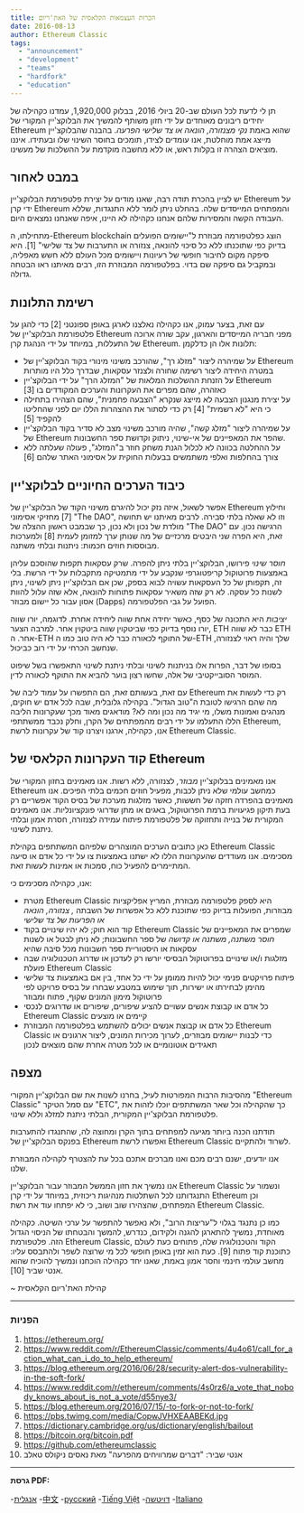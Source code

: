 ```yaml
---
title: הכרזת העצמאות הקלאסית של האת'ריום
date: 2016-08-13
author: Ethereum Classic
tags:
  - "announcement"
  - "development"
  - "teams"
  - "hardfork"
  - "education"
---
```


תן לי לדעת לכל העולם שב-20 ביולי 2016, בבלוק 1,920,000, עמדנו כקהילה של יחידים ריבונים מאוחדים על ידי חזון משותף להמשיך את הבלוקצ'יין המקורי של Ethereum שהוא באמת *נקי מצנזורה, הונאה או צד שלישי הפרעה*. בהבנה שהבלוקצ'יין מייצג אמת מוחלטת, אנו עומדים לצידו, תומכים בחוסר השינוי שלו ובעתידו. איננו מוציאים הצהרה זו בקלות ראש, או ללא מחשבה מוקדמת על ההשלכות של מעשינו.

## במבט לאחור

יש לציין בהכרת תודה רבה, שאנו מודים על יצירת פלטפורמת הבלוקצ'יין Ethereum על ידי קרן Ethereum והמפתחים המייסדים שלה. בהחלט ניתן לומר ללא התנגדות, שללא העבודה הקשה והמסירות שלהם אנחנו כקהילה לא היינו, איפה שאנחנו נמצאים היום.

מתחילתו, ה-Ethereum blockchain הוצג כפלטפורמה מבוזרת ל"יישומים הפועלים בדיוק כפי שתוכנתו ללא כל סיכוי להונאה, צנזורה או התערבות של צד שלישי" [1]. היא סיפקה מקום לחיבור חופשי של רעיונות ויישומים מכל העולם ללא חשש מאפליה, ובמקביל גם סיפקה שם בדוי. בפלטפורמה המבוזרת הזו, רבים מאיתנו ראו הבטחה גדולה.

## רשימת התלונות

עם זאת, בצער עמוק, אנו כקהילה נאלצנו לארגן באופן ספונטני [2] כדי להגן על פלטפורמת הבלוקצ'יין של Ethereum מפני חבריה המייסדים והארגון, עקב שורה ארוכה של התעללות, במיוחד על ידי הנהגת קרן Ethereum. תלונות אלו הן כדלקמן:

- על שמיהרה ליצור "מזלג רך", שהורכב משינוי מינורי בקוד הבלוקצ'יין של Ethereum במטרה היחידה ליצור רשימה שחורה ולצנזר עסקאות, שבדרך כלל היו מותרות
- על הזנחת ההשלכות המלאות של "המזלג הרך" על ידי הבלוקצ'יין Ethereum כאזהרה, שהם מפרים את העקרונות והערכים המקודדים בו [3]
- על יצירת מנגנון הצבעה לא מייצג שנקרא "הצבעה פחמנית", שהם הצהירו בתחילה כי היא "לא רשמית" [4] רק כדי לסתור את ההצהרות הללו יום לפני שהחליטו להקפיד [5]
- על שמיהרה ליצור "מזלג קשה", שהיה מורכב משינוי מצב לא סדיר בקוד הבלוקצ'יין של Ethereum שהפר את המאפיינים של אי-שינוי, ניתוק וקדושת ספר החשבונות.
- על ההחלטה בכוונה לא לכלול הגנת משחק חוזר ב"המזלג", פעולה שעלתה ללא צורך בהחלפות ואלפי משתמשים בבעלות החוקית על אסימוני האתר שלהם [6]

## כיבוד הערכים החיוניים לבלוקצ'יין

אפשר לשאול, איזה נזק יכול להיגרם משינוי הקוד של הבלוקצ'יין של Ethereum וחילוץ [7] מחזיקי אסימוני "The DAO", וזו לא שאלה בלתי סבירה. לרבים מאיתנו יש תחושה מולדת של נכון ולא נכון, כך שבמבט ראשון ההצלה של "The DAO" הרגישה נכון. עם זאת, היא הפרה שני היבטים מרכזיים של מה שנותן ערך למזומן לעמית [8] ולמערכות מבוססות חוזים חכמות: ניתנות ובלתי משתנה.

*חוסר שינוי* פירושו, הבלוקצ'יין בלתי ניתן להפרה. שרק עסקאות תקפות שהוסכם עליהן באמצעות פרוטוקול קריפטוגרפי שנקבע על ידי מתמטיקה מתקבלות על ידי הרשת. בלי זה, תקפותן של כל העסקאות עשויה לבוא בספק, שכן אם הבלוקצ'יין ניתן לשינוי, ניתן לשנות כל עסקה. לא רק שזה משאיר עסקאות פתוחות להונאה, אלא שזה עלול להוות אסון עבור כל יישום מבוזר (Dapps) הפועל על גבי הפלטפורמה.

*יציבות* היא התכונה של כסף, כאשר יחידה אחת שווה ליחידה אחרת. לדוגמה, יורו שווה יורו נוסף בדיוק כפי שביטקוין שווה ביטקוין אחר. למרבה הצער, ETH כבר לא שווה ETH אחר. ה-ETH של התוקף לכאורה כבר לא היה טוב כמו ה-ETH שלך והיה ראוי לצנזורה, שנחשב הכרחי על ידי רוב כביכול.

בסופו של דבר, הפרות אלו בניתנות לשינוי ובלתי ניתנת לשינוי התאפשרו בשל שיפוט המוסר הסובייקטיבי של אלה, שחשו רצון בוער להביא את התוקף לכאורה לדין.

עם זאת, בעשותם זאת, הם התפשרו על עמוד ליבה של Ethereum רק כדי לעשות את מה שהם הרגישו לטובת ה"טוב הגדול". בקהילה גלובלית, שבה לכל אדם יש חוקים, מנהגים ואמונות משלו, מי יגיד מה נכון ומה לא? מודאגים מאוד מכך שעקרונות הליבה הללו התעלמו על ידי רבים מהמפתחים של הקרן, וחלק נכבד ממשתתפי Ethereum, אנו, כקהילה, ארגנו ויצרנו קוד של עקרונות לרשת Ethereum Classic.

## קוד העקרונות הקלאסי של Ethereum

אנו מאמינים בבלוקצ'יין *מבוזר,* לצנזורה, ללא רשות. אנו מאמינים בחזון המקורי של Ethereum כמחשב עולמי שלא ניתן לכבות, מפעיל חוזים חכמים בלתי הפיכים. אנו מאמינים בהפרדה חזקה של חששות, כאשר מזלגות מערכת של בסיס הקוד אפשריים רק בעת תיקון פגיעויות ברמת הפרוטוקול, באגים או מתן שדרוגי פונקציונליות. אנו מאמינים המקורית של בנייה ותחזוקה של פלטפורמת פיתוח עמידה לצנזורה, חסרת אמון ובלתי ניתנת לשינוי.

כאן כתובים הערכים המוצהרים שלפיהם המשתתפים בקהילת Ethereum Classic מסכימים. אנו מעודדים שהעקרונות הללו לא ישתנו באמצעות צו על ידי כל אדם או סיעה המתיימרים להפעיל כוח, סמכות או אמינות לעשות זאת.

אנו, כקהילה מסכימים כי:

- מטרת Ethereum Classic היא לספק פלטפורמה מבוזרת, המריץ אפליקציות מבוזרות, הפועלות בדיוק כפי שתוכנת ללא כל אפשרות של השבתה *, צנזורה, הונאה או הפרעות של צד שלישי*
- קוד הוא חוק; לא יהיו שינויים בקוד Ethereum Classic שמפרים את המאפיינים של *חוסר משתנה, משתנה או קדושה* של ספר החשבונות; לא ניתן לבטל או לשנות עסקאות או היסטוריית ספר חשבונות מכל סיבה שהיא
- מזלגות ו/או שינויים בפרוטוקול הבסיסי יורשו רק לעדכון או שדרוג הטכנולוגיה שבה פועלת Ethereum Classic
- פיתוח פרויקטים פנימי יכול להיות ממומן על ידי כל אחד, בין אם באמצעות צד שלישי מהימן לבחירתו או ישירות, תוך שימוש במטבע שבחרו על בסיס פרויקט לפי פרוטוקול מימון המונים שקוף, פתוח ומבוזר
- כל אדם או קבוצת אנשים עשויים להציע שיפורים, שיפורים או שדרוגים לנכסי Ethereum Classic קיימים או מוצעים
- כל אדם או קבוצת אנשים יכולים להשתמש בפלטפורמה המבוזרת Ethereum Classic כדי לבנות יישומים מבוזרים, לערוך מכירות המונים, ליצור ארגונים או תאגידים אוטונומיים או לכל מטרה אחרת שהם מוצאים לנכון

## מצפה

מהסיבות הרבות המפורטות לעיל, בחרנו לשנות את שם הבלוקצ'יין המקורי "Ethereum Classic" עם סמל הטיקר "ETC", כך שהקהילה וכל שאר המשתתפים יוכלו לזהות את פלטפורמת הבלוקצ'יין המקורית, הבלתי ניתנת למזלג וללא שינוי.

תודתנו הכנה ביותר מגיעה למפתחים בתוך הקרן ומחוצה לה, שהתנגדו להתערבות בפנקס הבלוקצ'יין של Ethereum ואפשרו לרשת Ethereum Classic לשרוד ולהתקיים.

אנו יודעים, ישנם רבים מכם ואנו מברכים אתכם בכל עת להצטרף לקהילה המבוזרת שלנו.

אנו נמשיך את חזון הממשל המבוזר עבור הבלוקצ'יין Ethereum Classic ונשמור על התנגדותנו לכל השתלטות מנהיגות ריכוזית, במיוחד על ידי קרן Ethereum וכן המפתחים, שהצהירו שוב ושוב, כי לא יפתחו עוד את רשת Ethereum Classic.

כמו כן נתנגד בגלוי ל"עריצות הרוב", ולא נאפשר להתפשר על ערכי השיטה. כקהילה מאוחדת, נמשיך להתארגן להגנה ולקידום, כנדרש, להמשך והבטחתו של הניסוי הגדול הזה. פלטפורמת Ethereum Classic, הקוד והטכנולוגיה שלה, פתוחים כעת לעולם כתוכנת קוד פתוח [9]. כעת הוא זמין באופן חופשי לכל מי שרוצה לשפר ולהתבסס עליו: מחשב עולמי חינמי וחסר אמון באמת, שאנו יחד כקהילה הוכחנו ונמשיך להוכיח שהוא אנטי שביר [10].

~ קהילת האת'ריום הקלאסית

---

### הפניות

1. https://ethereum.org/
2. https://www.reddit.com/r/EthereumClassic/comments/4u4o61/call_for_action_what_can_i_do_to_help_ethereum/
3. https://blog.ethereum.org/2016/06/28/security-alert-dos-vulnerability-in-the-soft-fork/
4. https://www.reddit.com/r/ethereum/comments/4s0rz6/a_vote_that_nobody_knows_about_is_not_a_vote/d55nye3/
5. https://blog.ethereum.org/2016/07/15/-to-fork-or-not-to-fork/
6. https://pbs.twimg.com/media/CopwJVHXEAABEKd.jpg
7. https://dictionary.cambridge.org/us/dictionary/english/bailout
8. https://bitcoin.org/bitcoin.pdf
9. https://github.com/ethereumclassic
10. אנטי שביר: "דברים שמרוויחים מהפרעה" מאת נאסים ניקולס טאלב

---

**גרסת PDF:**

-[אנגלית](https://ethereumclassic.org/ETC_Declaration_of_Independence.pdf) -[中文](https://ethereumclassic.org//ETC_Declaration_of_Independence_chinese.pdf) -[русский](https://ethereumclassic.org//ETC_Declaration_of_Independence_russian.pdf) -[Tiếng Việt](https://ethereumclassic.org//ETC_Declaration_of_Independence_vietnamese.pdf) -[דויטשה](https://ethereumclassic.org//ETC_Declaration_of_Independence_german.pdf) -[Italiano](https://ethereumclassic.org//ETC_Declaration_of_Independence_italian.pdf)
